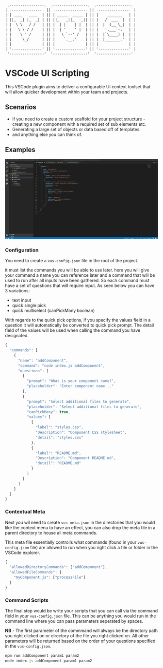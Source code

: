 ```
 .----------------.  .----------------.  .----------------.
| .--------------. || .--------------. || .--------------. |
| | ____   ____  | || | _____  _____ | || |    _______   | |
| ||_  _| |_  _| | || ||_   _||_   _|| || |   /  ___  |  | |
| |  \ \   / /   | || |  | |    | |  | || |  |  (__ \_|  | |
| |   \ \ / /    | || |  | '    ' |  | || |   '.___`-.   | |
| |    \ ' /     | || |   \ `--' /   | || |  |`\____) |  | |
| |     \_/      | || |    `.__.'    | || |  |_______.'  | |
| |              | || |              | || |              | |
| '--------------' || '--------------' || '--------------' |
 '----------------'  '----------------'  '----------------'
```

# VSCode UI Scripting

This VSCode plugin aims to deliver a configurable UI context toolset that will allow quicker development within your team and projects.

## Scenarios

- If you need to create a custom scaffold for your project structure - creating a new component with a required set of sub elements etc.
- Generating a large set of objects or data based off of templates.
- and anything else you can think of.

## Examples

![Setup Configuration](https://github.com/druidworks/vscode-ui-scripting/blob/master/src/images/Project%20Setup.gif)

### Configuration

You need to create a `vus-config.json` file in the root of the project.

it must list the commands you will be able to use later. here you will give your command a name you can reference later and a command that will be used to run after all inputs have been gathered. So each command must have a set of questions that will require input. As seen below you can have 3 variations:

- text input
- quick single pick
- quick multiselect (canPickMany boolean)

With regards to the quick pick options, if you specify the values field in a question it will automatically be converted to quick pick prompt. The detail field of the values will be used when calling the command you have designated.

```javascript
{
  "commands": [
    {
      "name": "addComponent",
      "command": "node index.js addComponent",
      "questions": [
        {
          "prompt": "What is your component name?",
          "placeholder": "Enter component name..."
        },
        {
          "prompt": "Select additional files to generate",
          "placeholder": "Select additional files to generate",
          "canPickMany": true,
          "values": [
            {
              "label": "styles.css",
              "Description": "Component CSS stylesheet",
              "detail": "styles.css"
            },
            {
              "label": "README.md",
              "Description": "Component README.md",
              "detail": "README.md"
            }
          ]
        }
      ]
    }
  ]
}
```

### Contextual Meta

Next you wil need to create `vus-meta.json` in the directories that you would like the context menu to have an effect, you can also drop the meta file in a parent directory to house all meta commands.

This meta file essentially controlls what commands (found in your `vus-config.json` file) are allowed to run when you right click a file or folder in the VSCode explorer.

```javascript
{
  "allowedDirectoryCommands": ["addComponent"],
  "allowedFileCommands": {
    "myComponent.js": ["processFile"]
  }
}
```

### Command Scripts

The final step would be write your scripts that you can call via the command field in your `vus-config.json` file. This can be anything you would run in the command line where you can pass parameters seperated by spaces.

**NB** - The first parameter of the commmand will always be the directory path you right clicked on or directory of the file you right clicked on. All other parameters will be returned based on the order of your questions specified in the `vus-config.json`.

```javascript
npm run addComponent param1 param2
node index.js addComponent param1 param2
```

